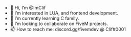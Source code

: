 - 👋 Hi, I’m @ImClif
- 👀 I’m interested in LUA, and frontend development.
- 🌱 I’m currently learning C family.
- 💞️ I’m looking to collaborate on FiveM projects.
- 📫 How to reach me: discord.gg/fivemdev @ Clif#0001

<!---
ImClif/ImClif is a ✨ special ✨ repository because its `README.md` (this file) appears on your GitHub profile.
You can click the Preview link to take a look at your changes.
--->

